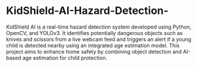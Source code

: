 # KidShield-AI-Hazard-Detection-

KidShield AI is a real-time hazard detection system developed using Python, OpenCV, and YOLOv3. It identifies potentially dangerous objects such as knives and scissors from a live webcam feed and triggers an alert if a young child is detected nearby using an integrated age estimation model. This project aims to enhance home safety by combining object detection and AI-based age estimation for child protection.
